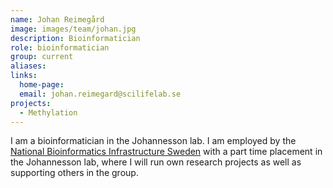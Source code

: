 ```yaml
---
name: Johan Reimegård
image: images/team/johan.jpg
description: Bioinformatician
role: bioinformatician
group: current
aliases:
links:
  home-page:
  email: johan.reimegard@scilifelab.se
projects:
  - Methylation
---
```


I am a bioinformatician in the Johannesson lab. I am employed by the [National Bioinformatics Infrastructure Sweden](https://nbis.se/) with a part time placement in the Johannesson lab, where I will run own research projects as well as supporting others in the group.